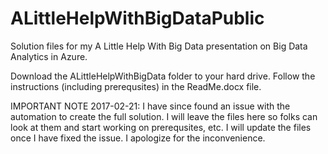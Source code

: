 # ALittleHelpWithBigDataPublic
Solution files for my A Little Help With Big Data presentation on Big Data Analytics in Azure.

Download the ALittleHelpWithBigData folder to your hard drive. Follow the instructions (including prerequsites) in the ReadMe.docx file.

IMPORTANT NOTE 2017-02-21: I have since found an issue with the automation to create the full solution. I will leave the files here so folks can look at them and start working on prerequsites, etc. I will update the files once I have fixed the issue. I apologize for the inconvenience.
